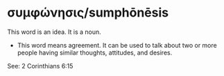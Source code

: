 # συμφώνησις/sumphōnēsis
This word is an idea. It is a noun.

* This word means agreement. It can be used to talk about two or more people having similar thoughts, attitudes, and desires.

See: 2 Corinthians 6:15
